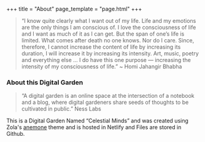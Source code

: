 +++
title = "About"
page_template = "page.html"
+++
> “I know quite clearly what I want out of my life. Life and my emotions are the only things I am conscious of. I love the consciousness of life and I want as much of it as I can get. But the span of one’s life is limited. What comes after death no one knows. Nor do I care. Since, therefore, I cannot increase the content of life by increasing its duration, I will increase it by increasing its intensity. Art, music, poetry and everything else … I do have this one purpose — increasing the intensity of my consciousness of life.” ~ Homi Jahangir Bhabha

### About this Digital Garden

> “A digital garden is an online space at the intersection of a notebook and a blog, where digital gardeners share seeds of thoughts to be cultivated in public.” Ness Labs

This is a Digital Garden Named “Celestial Minds” and was created using Zola's [anemone](https://github.com/Speyll/anemone) theme and is hosted in Netlify and Files are stored in Github. 
